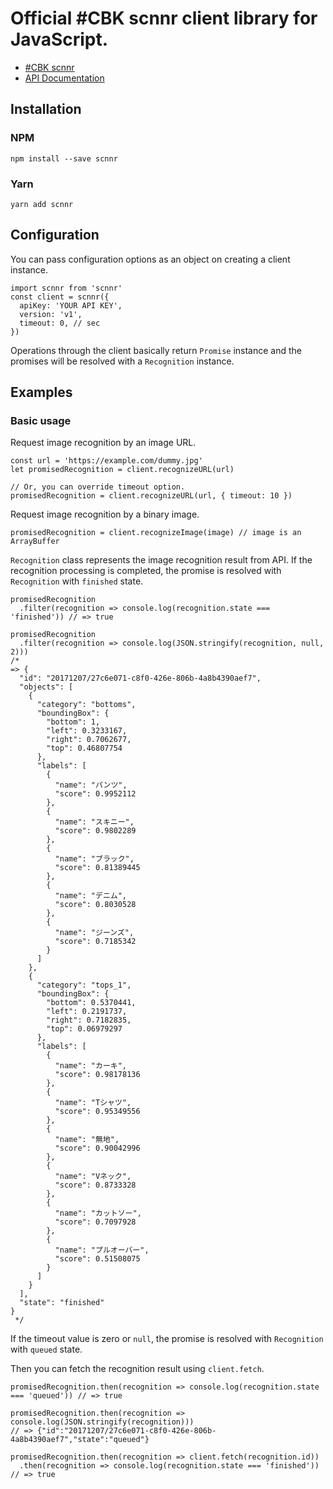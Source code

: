 # Official #CBK scnnr client library for JavaScript.

- [#CBK scnnr](https://scnnr.cubki.jp/)
- [API Documentation](https://api.scnnr.cubki.jp/v1/docs)

## Installation
### NPM
```
npm install --save scnnr
```

### Yarn
```
yarn add scnnr
```

## Configuration
You can pass configuration options as an object on creating a client instance.

```
import scnnr from 'scnnr'
const client = scnnr({
  apiKey: 'YOUR API KEY',
  version: 'v1',
  timeout: 0, // sec
})
```

Operations through the client basically return `Promise` instance and the promises will be resolved with a `Recognition` instance.

## Examples
### Basic usage
Request image recognition by an image URL.

```
const url = 'https://example.com/dummy.jpg'
let promisedRecognition = client.recognizeURL(url)

// Or, you can override timeout option.
promisedRecognition = client.recognizeURL(url, { timeout: 10 })
```

Request image recognition by a binary image.

```
promisedRecognition = client.recognizeImage(image) // image is an ArrayBuffer
```

`Recognition` class represents the image recognition result from API.
If the recognition processing is completed, the promise is resolved with `Recognition` with `finished` state.

```
promisedRecognition
  .filter(recognition => console.log(recognition.state === 'finished')) // => true

promisedRecognition
  .filter(recognition => console.log(JSON.stringify(recognition, null, 2)))
/*
=> {
  "id": "20171207/27c6e071-c8f0-426e-806b-4a8b4390aef7",
  "objects": [
    {
      "category": "bottoms",
      "boundingBox": {
        "bottom": 1,
        "left": 0.3233167,
        "right": 0.7062677,
        "top": 0.46807754
      },
      "labels": [
        {
          "name": "パンツ",
          "score": 0.9952112
        },
        {
          "name": "スキニー",
          "score": 0.9802289
        },
        {
          "name": "ブラック",
          "score": 0.81389445
        },
        {
          "name": "デニム",
          "score": 0.8030528
        },
        {
          "name": "ジーンズ",
          "score": 0.7185342
        }
      ]
    },
    {
      "category": "tops_1",
      "boundingBox": {
        "bottom": 0.5370441,
        "left": 0.2191737,
        "right": 0.7182835,
        "top": 0.06979297
      },
      "labels": [
        {
          "name": "カーキ",
          "score": 0.98178136
        },
        {
          "name": "Tシャツ",
          "score": 0.95349556
        },
        {
          "name": "無地",
          "score": 0.90042996
        },
        {
          "name": "Vネック",
          "score": 0.8733328
        },
        {
          "name": "カットソー",
          "score": 0.7097928
        },
        {
          "name": "プルオーバー",
          "score": 0.51508075
        }
      ]
    }
  ],
  "state": "finished"
}
 */
```

If the timeout value is zero or `null`, the promise is resolved with `Recognition` with `queued` state.

Then you can fetch the recognition result using `client.fetch`.

```
promisedRecognition.then(recognition => console.log(recognition.state === 'queued')) // => true

promisedRecognition.then(recognition => console.log(JSON.stringify(recognition)))
// => {"id":"20171207/27c6e071-c8f0-426e-806b-4a8b4390aef7","state":"queued"}

promisedRecognition.then(recognition => client.fetch(recognition.id))
  .then(recognition => console.log(recognition.state === 'finished')) // => true
```
